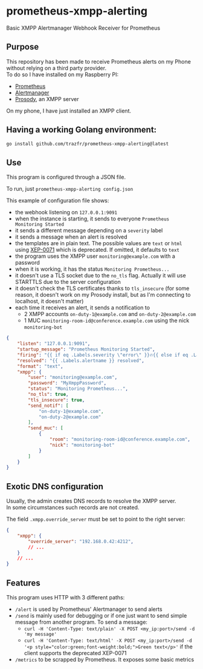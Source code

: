 # prometheus-xmpp-alerting

Basic XMPP Alertmanager Webhook Receiver for Prometheus

## Purpose

This repository has been made to receive Prometheus alerts on my Phone without relying on a third party provider.  
To do so I have installed on my Raspberry PI:

 - [Prometheus](https://prometheus.io/)
 - [Alertmanager](https://prometheus.io/docs/alerting/alertmanager/)
 - [Prosody](https://prosody.im/), an XMPP server

On my phone, I have just installed an XMPP client.

## Having a working Golang environment:

```bash
go install github.com/trazfr/prometheus-xmpp-alerting@latest
```

## Use

This program is configured through a JSON file.

To run, just `prometheus-xmpp-alerting config.json`

This example of configuration file shows:

 - the webhook listening on `127.0.0.1:9091`
 - when the instance is starting, it sends to everyone `Prometheus Monitoring Started`
 - it sends a different message depending on a `severity` label
 - it sends a message when an alert is resolved
 - the templates are in plain text. The possible values are `text` or `html` using [XEP-0071](https://xmpp.org/extensions/xep-0071.html) which is deprecated. If omitted, it defaults to `text`
 - the program uses the XMPP user `monitoring@example.com` with a password
 - when it is working, it has the status `Monitoring Prometheus...`
 - it doesn't use a TLS socket due to the `no_tls` flag. Actually it will use STARTTLS due to the server configuration
 - it doesn't check the TLS certificates thanks to `tls_insecure` (for some reason, it doesn't work on my Prosody install, but as I'm connecting to localhost, it doesn't matter)
 - each time it receives an alert, it sends a notification to
   - 2 XMPP accounts `on-duty-1@example.com` and `on-duty-2@example.com`
   - 1 MUC `monitoring-room-id@conference.example.com` using the nick `monitoring-bot`

```json
{
    "listen": "127.0.0.1:9091",
    "startup_message": "Prometheus Monitoring Started",
    "firing": "{{ if eq .Labels.severity \"error\" }}🔥{{ else if eq .Labels.severity \"warning\" }}💣{{ else }}💡{{ end }} Firing {{ .Labels.alertname }}\n{{ .Annotations.description }} since {{ .StartsAt }}\n{{ .GeneratorURL }}",
    "resolved": "{{ .Labels.alertname }} resolved",
    "format": "text",
    "xmpp": {
        "user": "monitoring@example.com",
        "password": "MyXmppPassword",
        "status": "Monitoring Prometheus...",
        "no_tls": true,
        "tls_insecure": true,
        "send_notif": [
            "on-duty-1@example.com",
            "on-duty-2@example.com"
        ],
        "send_muc": [
            {
                "room": "monitoring-room-id@conference.example.com",
                "nick": "monitoring-bot"
            }
        ]
    }
}
```

## Exotic DNS configuration

Usually, the admin creates DNS records to resolve the XMPP server.  
In some circumstances such records are not created.

The field `.xmpp.override_server` must be set to point to the right server:

```json
{
    "xmpp": {
        "override_server": "192.168.0.42:4212",
        // ...
    }
    // ...
}
```

## Features

This program uses HTTP with 3 different paths:

 - `/alert` is used by Prometheus' Alertmanager to send alerts
 - `/send` is mainly used for debugging or if one just want to send simple message from another program. To send a message:
   - `curl -H 'Content-Type: text/plain' -X POST <my_ip:port>/send -d 'my message'`
   - `curl -H 'Content-Type: text/html' -X POST <my_ip:port>/send -d '<p style="color:green;font-weight:bold;">Green text</p>'` if the client supports the deprecated XEP-0071
 - `/metrics` to be scrapped by Prometheus. It exposes some basic metrics
